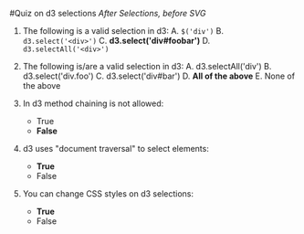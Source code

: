 #Quiz on d3 selections 
*After Selections, before SVG*
1.  The following is a valid selection in d3:
    A. `$('div')`
    B. `d3.select('<div>')`
    C. **d3.select('div#foobar')**
    D. `d3.selectAll('<div>')`

2. The following is/are a valid selection in d3:
    A. d3.selectAll('div') 
    B. d3.select('div.foo')
    C. d3.select('div#bar')
    D. **All of the above**
    E. None of the above

3.  In d3 method chaining is not allowed:
    * True
    * **False**

4. d3 uses "document traversal" to select elements:
    * **True**
    * False

5. You can change CSS styles on d3 selections:
    * **True**
    * False
